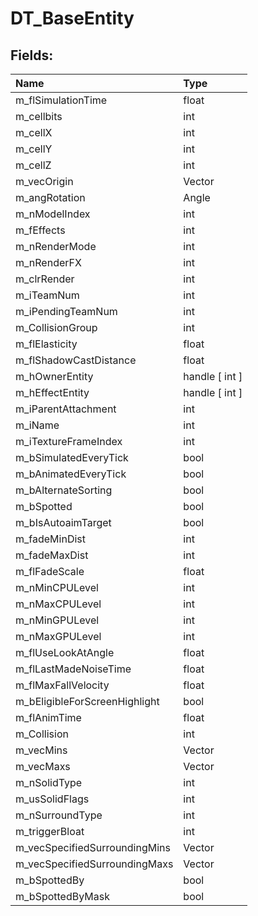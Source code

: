 # DT_BaseEntity

## Fields:

| Name | Type |
| :--- | :--- |
| m_flSimulationTime | float |
| m_cellbits | int |
| m_cellX | int |
| m_cellY | int |
| m_cellZ | int |
| m_vecOrigin | Vector |
| m_angRotation | Angle |
| m_nModelIndex | int |
| m_fEffects | int |
| m_nRenderMode | int |
| m_nRenderFX | int |
| m_clrRender | int |
| m_iTeamNum | int |
| m_iPendingTeamNum | int |
| m_CollisionGroup | int |
| m_flElasticity | float |
| m_flShadowCastDistance | float |
| m_hOwnerEntity | handle [ int ] |
| m_hEffectEntity | handle [ int ] |
| m_iParentAttachment | int |
| m_iName | int |
| m_iTextureFrameIndex | int |
| m_bSimulatedEveryTick | bool |
| m_bAnimatedEveryTick | bool |
| m_bAlternateSorting | bool |
| m_bSpotted | bool |
| m_bIsAutoaimTarget | bool |
| m_fadeMinDist | int |
| m_fadeMaxDist | int |
| m_flFadeScale | float |
| m_nMinCPULevel | int |
| m_nMaxCPULevel | int |
| m_nMinGPULevel | int |
| m_nMaxGPULevel | int |
| m_flUseLookAtAngle | float |
| m_flLastMadeNoiseTime | float |
| m_flMaxFallVelocity | float |
| m_bEligibleForScreenHighlight | bool |
| m_flAnimTime | float |
| m_Collision | int |
| m_vecMins | Vector |
| m_vecMaxs | Vector |
| m_nSolidType | int |
| m_usSolidFlags | int |
| m_nSurroundType | int |
| m_triggerBloat | int |
| m_vecSpecifiedSurroundingMins | Vector |
| m_vecSpecifiedSurroundingMaxs | Vector |
| m_bSpottedBy | bool |
| m_bSpottedByMask | bool |
